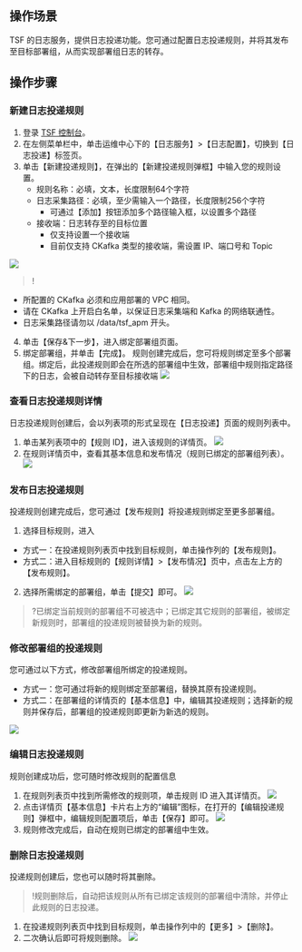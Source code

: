 ## 操作场景
TSF 的日志服务，提供日志投递功能。您可通过配置日志投递规则，并将其发布至目标部署组，从而实现部署组日志的转存。

## 操作步骤
### 新建日志投递规则
1. 登录 [TSF 控制台](https://console.cloud.tencent.com/tsf/index)。 
2. 在左侧菜单栏中，单击运维中心下的【日志服务】>【日志配置】，切换到【日志投递】标签页。
3. 单击【新建投递规则】，在弹出的【新建投递规则弹框】中输入您的规则设置。
	- 规则名称：必填，文本，长度限制64个字符
	- 日志采集路径：必填，至少需输入一个路径，长度限制256个字符
		- 可通过【添加】按钮添加多个路径输入框，以设置多个路径
	- 接收端：日志转存至的目标位置
		- 仅支持设置一个接收端
		- 目前仅支持 CKafka 类型的接收端，需设置 IP、端口号和 Topic

![](https://main.qcloudimg.com/raw/2661d8a08e6a835d30531910fcfbb3be.jpg)
>!
- 所配置的 CKafka 必须和应用部署的 VPC 相同。
- 请在 CKafka 上开启白名单，以保证日志采集端和 Kafka 的网络联通性。
- 日志采集路径请勿以 /data/tsf_apm 开头。

4. 单击【保存&下一步】，进入绑定部署组页面。
5. 绑定部署组，并单击【完成】。
规则创建完成后，您可将规则绑定至多个部署组。绑定后，此投递规则即会在所选的部署组中生效，部署组中规则指定路径下的日志，会被自动转存至目标接收端
![](https://main.qcloudimg.com/raw/6e13362b6d68c80b7ab442138b251562.jpg)

### 查看日志投递规则详情
日志投递规则创建后，会以列表项的形式呈现在【日志投递】页面的规则列表中。
1. 单击某列表项中的【规则 ID】，进入该规则的详情页。
![](https://main.qcloudimg.com/raw/e10ee20ad0f914adc717bc1f52eb7067.jpg)
2. 在规则详情页中，查看其基本信息和发布情况（规则已绑定的部署组列表）。
![](https://main.qcloudimg.com/raw/2cf45330fec45aadd26a133baeb2b28a.jpg)

### 发布日志投递规则
投递规则创建完成后，您可通过【发布规则】将投递规则绑定至更多部署组。
1. 选择目标规则，进入
 - 方式一：在投递规则列表页中找到目标规则，单击操作列的【发布规则】。
 - 方式二：进入目标规则的【规则详情】>【发布情况】页中，点击左上方的【发布规则】。
2. 选择所需绑定的部署组，单击【提交】即可。
![](https://main.qcloudimg.com/raw/85f02c87de88e0dbc0a22c39e0a86967.jpg)
>?已绑定当前规则的部署组不可被选中；已绑定其它规则的部署组，被绑定新规则时，部署组的投递规则被替换为新的规则。

### 修改部署组的投递规则
您可通过以下方式，修改部署组所绑定的投递规则。
- 方式一：您可通过将新的规则绑定至部署组，替换其原有投递规则。
- 方式二：在部署组的详情页的【基本信息】中，编辑其投递规则；选择新的规则并保存后，部署组的投递规则即更新为新选的规则。

![](https://main.qcloudimg.com/raw/2c26107e4593079446a2350eee4bbc5f.jpg)

### 编辑日志投递规则
规则创建成功后，您可随时修改规则的配置信息
1. 在规则列表页中找到所需修改的规则项，单击规则 ID 进入其详情页。
![](https://main.qcloudimg.com/raw/7004e777c66882c0d0beebb5c5c629f0.jpg)
2. 点击详情页【基本信息】卡片右上方的“编辑”图标，在打开的【编辑投递规则】弹框中，编辑规则配置项后，单击【保存】即可。
![](https://main.qcloudimg.com/raw/22ff82f4a02bdc67796ec46c3a22a255.jpg)
3. 规则修改完成后，自动在规则已绑定的部署组中生效。




### 删除日志投递规则
投递规则创建后，您也可以随时将其删除。
>!规则删除后，自动把该规则从所有已绑定该规则的部署组中清除，并停止此规则的日志投递。

1. 在投递规则列表页中找到目标规则，单击操作列中的【更多】>【删除】。
2. 二次确认后即可将规则删除。
![](https://main.qcloudimg.com/raw/870eb2401f6a1a040f6e5d64728fc490.jpg)
